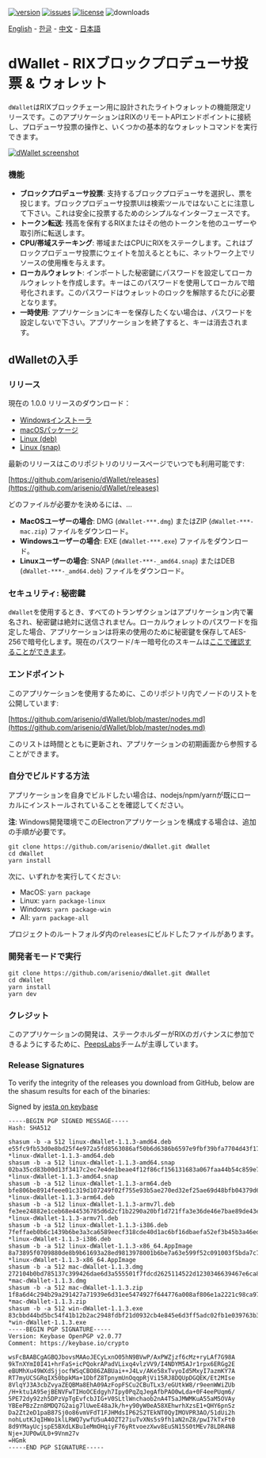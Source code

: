 [![version](https://img.shields.io/github/release/arisenio/dWallet/all.svg)](https://github.com/arisenio/dWallet/releases)
[![issues](https://img.shields.io/github/issues/arisenio/dWallet.svg)](https://github.com/arisenio/dWallet/issues)
[![license](https://img.shields.io/badge/license-MIT-blue.svg)](https://raw.githubusercontent.com/arisenio/dWallet/master/LICENSE)
![downloads](https://img.shields.io/github/downloads/arisenio/dWallet/total.svg)

[English](https://github.com/arisenio/dWallet/blob/master/README.md) - [한글](https://github.com/arisenio/dWallet/blob/master/README.kr.md) - [中文](https://github.com/arisenio/dWallet/blob/master/README.zh.md) - [日本語](https://github.com/arisenio/dWallet/blob/master/README.ja.md)

# dWallet - RIXブロックプロデューサ投票 & ウォレット

`dWallet`はRIXブロックチェーン用に設計されたライトウォレットの機能限定リリースです。このアプリケーションはRIXのリモートAPIエンドポイントに接続し、プロデューサ投票の操作と、いくつかの基本的なウォレットコマンドを実行できます。

[![dWallet screenshot](https://raw.githubusercontent.com/arisenio/dWallet/master/dWallet.png)](https://raw.githubusercontent.com/arisenio/dWallet/master/dWallet.png)

### 機能

- **ブロックプロデューサ投票**: 支持するブロックプロデューサを選択し、票を投じます。ブロックプロデューサ投票UIは検索ツールではないことに注意して下さい。これは安全に投票するためのシンプルなインターフェースです。
- **トークン転送**: 残高を保有するRIXまたはその他のトークンを他のユーザーや取引所に転送します。
- **CPU/帯域ステーキング**: 帯域またはCPUにRIXをステークします。これはブロックプロデューサ投票にウェイトを加えるとともに、ネットワーク上でリソースの使用権を与えます。
- **ローカルウォレット**: インポートした秘密鍵にパスワードを設定してローカルウォレットを作成します。キーはこのパスワードを使用してローカルで暗号化されます。このパスワードはウォレットのロックを解除するたびに必要となります。
- **一時使用**: アプリケーションにキーを保存したくない場合は、パスワードを設定しないで下さい。アプリケーションを終了すると、キーは消去されます。

## dWalletの入手

### リリース

現在の 1.0.0 リリースのダウンロード：

- [Windowsインストーラ](https://github.com/arisenio/dWallet/releases/download/v1.1.3/win-dWallet-1.1.3.exe)
- [macOSパッケージ](https://github.com/arisenio/dWallet/releases/download/v1.1.3/mac-dWallet-1.1.3.dmg)
- [Linux (deb)](https://github.com/arisenio/dWallet/releases/download/v1.1.3/linux-dWallet-1.1.3-amd64.deb)
- [Linux (snap)](https://github.com/arisenio/dWallet/releases/download/v1.1.3/linux-dWallet-1.1.3-amd64.snap)

最新のリリースはこのリポジトリのリリースページでいつでも利用可能です:

[https://github.com/arisenio/dWallet/releases](https://github.com/arisenio/dWallet/releases)

どのファイルが必要かを決めるには、...

- **MacOSユーザーの場合**: DMG (`dWallet-***.dmg`) またはZIP (`dWallet-***-mac.zip`) ファイルをダウンロード。
- **Windowsユーザーの場合**: EXE (`dWallet-***.exe`) ファイルをダウンロード。
- **Linuxユーザーの場合**: SNAP (`dWallet-***-_amd64.snap`) またはDEB (`dWallet-***-_amd64.deb`) ファイルをダウンロード。

### セキュリティ: 秘密鍵

`dWallet`を使用するとき、すべてのトランザクションはアプリケーション内で署名され、秘密鍵は絶対に送信されません。ローカルウォレットのパスワードを指定した場合、アプリケーションは将来の使用のために秘密鍵を保存してAES-256で暗号化します。現在のパスワード/キー暗号化のスキームは[ここで確認することができます](https://github.com/aaroncox/dWallet/blob/master/app/shared/actions/wallet.js#L71-L86)。

### エンドポイント

このアプリケーションを使用するために、このリポジトリ内でノードのリストを公開しています:

[https://github.com/arisenio/dWallet/blob/master/nodes.md](https://github.com/arisenio/dWallet/blob/master/nodes.md)

このリストは時間とともに更新され、アプリケーションの初期画面から参照することができます。

### 自分でビルドする方法

アプリケーションを自身でビルドしたい場合は、nodejs/npm/yarnが既にローカルにインストールされていることを確認してください。

**注**: Windows開発環境でこのElectronアプリケーションを構成する場合は、追加の手順が必要です。

```
git clone https://github.com/arisenio/dWallet.git dWallet
cd dWallet
yarn install
```

次に、いずれかを実行してください:

- MacOS: `yarn package`
- Linux: `yarn package-linux`
- Windows: `yarn package-win`
- All: `yarn package-all`

プロジェクトのルートフォルダ内の`releases`にビルドしたファイルがあります。

### 開発者モードで実行

```
git clone https://github.com/arisenio/dWallet.git dWallet
cd dWallet
yarn install
yarn dev
```

### クレジット

このアプリケーションの開発は、ステークホルダーがRIXのガバナンスに参加できるようにするために、[PeepsLabs](https://benchx.io)チームが主導しています。

### Release Signatures

To verify the integrity of the releases you download from GitHub, below are the shasum results for each of the binaries:

Signed by [jesta on keybase](https://keybase.io/jesta)

```
-----BEGIN PGP SIGNED MESSAGE-----
Hash: SHA512

shasum -b -a 512 linux-dWallet-1.1.3-amd64.deb
e55fc9fb53d0e8bd25f4e972a5fd8563086af50b6d6386b6597e9fbf39bfa7704d43f1778f236fe5e56b548eb7ce8a01ebd16884e787d68661475057636ec55e *linux-dWallet-1.1.3-amd64.deb
shasum -b -a 512 linux-dWallet-1.1.3-amd64.snap
02ba35cd83b00d13f3417c2ec7e4de1beae4f12f86cf156131683a067faa44b54c859e76f8aa6d57c245fc1d21437e347c1e1be077d2a319329967a67db23b30 *linux-dWallet-1.1.3-amd64.snap
shasum -b -a 512 linux-dWallet-1.1.3-arm64.deb
bfe806be8914feee01c319d107249f02f755e93b5ae270ed32ef25ae69d48bfb04379d65329ac5209baf2ff082c98c17de668d7f735826fdd6177550d50b4431 *linux-dWallet-1.1.3-arm64.deb
shasum -b -a 512 linux-dWallet-1.1.3-armv7l.deb
fe3ee24882e1ceb68e44536785d6d2cf1b2290a20bf1d721ffa3e36de46e7bae89de43e3bc29b2762b81abc1d1a0b68d0f494d6532305aa9433aebbadfaddba9 *linux-dWallet-1.1.3-armv7l.deb
shasum -b -a 512 linux-dWallet-1.1.3-i386.deb
7feffaeb0b6c1439b6be3a3ca6589eecf318cde40d1ac6bf16dbaefa52ef3b45b3a46ed1f5e0274922c119e32915855b533f85a71ca03474a826030269a44108 *linux-dWallet-1.1.3-i386.deb
shasum -b -a 512 linux-dWallet-1.1.3-x86_64.AppImage
8a73895f0709880de8b9b61693a28ed9813978001b6be7a63e599f52c091003f5bda7c7c69191270e4f25c2ec4b3d2cc22d49b777d206353bd4095b505b32bb6 *linux-dWallet-1.1.3-x86_64.AppImage
shasum -b -a 512 mac-dWallet-1.1.3.dmg
272104b0bd785137c399426dae6d3a555501f7fdcd2625114522d1230346639467e6ca803207f7af976a32a4d66277d202528eb1329a31a877b1dc79dac45eda *mac-dWallet-1.1.3.dmg
shasum -b -a 512 mac-dWallet-1.1.3.zip
1f8a6d4c294b29a291427a71939e6d31ee5474927f644776a008af806e1a2221c98ca97fba924a6b6c6d1bdc9290a56011a6cc00ea23d9c8ff5557319bd67584 *mac-dWallet-1.1.3.zip
shasum -b -a 512 win-dWallet-1.1.3.exe
83cbbd44bd5bc54f41b12b2ac2948fdbf21d0932cb4e845e6d3ff5adc02fb1e039763b3a3a08e9cdf556c8e234af492bc9178897699b6012017200c798fc2e98 *win-dWallet-1.1.3.exe
-----BEGIN PGP SIGNATURE-----
Version: Keybase OpenPGP v2.0.77
Comment: https://keybase.io/crypto

wsFcBAABCgAGBQJbovsMAAoJECyLxnO05hN9BVwP/AxPWZjzf6cMz+ryLAf7G98A
9kTnXYmI0I41+hrFaS+icPQokrAPadVLixq4vlzVV9/I4NDYM5AJr1rpx6ERGg2E
eBUMhXu49WXdSjjocfWSqCBO86ZABUai++J4Lv/AKe58xTvyoId5MxyI7azmKY7A
RT7myUCSGRqIX50bpkMa+1DbfZ8TpnymUnOqqpRjVi15RJ8DQUpDGQEK/Et2MIse
8VlqYJ3A3cbZvyaZEQBMa8EhA09AzFopFSCu2CBuTLx3/eGUtkW8/r9eenWWiZUb
/H+ktu1A95ejBENVFwTIHoOCEdgyh7Ipy0PqZqJegAfbPAO0wLda+0F4eePUqm6/
5PE72dy92zh5DPzVpTgEvfcbJIG+V0SLtlWnchaob2nA4TSaJMWMKuA55aM5OVAy
YBEePBzZzn8MDQ7G2aig7lUweE48aJk/h+y90yW0eA58XEhwrhXzsE1+QHY6pnSz
Da2Zt2eD1paB87Sj0o86vmVFdT1FJHMdsIP62S2TEkNT0QyIMOVPR3AO/51dUi2h
nohLutKJqIHWo1klLRWQ7ywfU5uA4OZT27iuTvXNs5s9fh1aN2nZ8/pwI7kTxFt0
8d9YMayUcjspE5BXdLKBu1eMmOHqiyF76yRtvoezXwv8EuSN15S0tMEv78LDR4N8
Nje+JUP0wUL0+9Vnm27v
=HGmk
-----END PGP SIGNATURE-----
```
